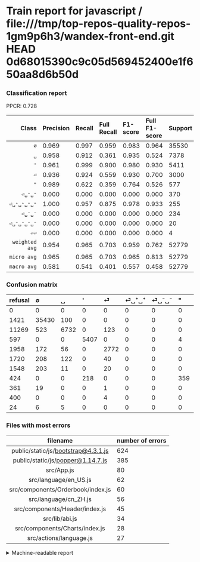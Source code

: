 # Train report for javascript / file:///tmp/top-repos-quality-repos-1gm9p6h3/wandex-front-end.git HEAD 0d68015390c9c05d569452400e1f650aa8d6b50d

### Classification report

PPCR: 0.728

| Class | Precision | Recall | Full Recall | F1-score | Full F1-score | Support | Full Support | PPCR |
|------:|:----------|:-------|:------------|:---------|:---------|:--------|:-------------|:-----|
| `∅` | 0.969| 0.997| 0.959| 0.983| 0.964| 35530| 36951| 0.962 |
| `␣` | 0.958| 0.912| 0.361| 0.935| 0.524| 7378| 18647| 0.396 |
| `'` | 0.961| 0.999| 0.900| 0.980| 0.930| 5411| 6008| 0.901 |
| `⏎` | 0.936| 0.924| 0.559| 0.930| 0.700| 3000| 4958| 0.605 |
| `"` | 0.989| 0.622| 0.359| 0.764| 0.526| 577| 1001| 0.576 |
| `⏎␣⁺␣⁺` | 0.000| 0.000| 0.000| 0.000| 0.000| 370| 2090| 0.177 |
| `⏎␣⁺␣⁺␣⁺␣⁺` | 1.000| 0.957| 0.875| 0.978| 0.933| 255| 279| 0.914 |
| `⏎␣⁻␣⁻` | 0.000| 0.000| 0.000| 0.000| 0.000| 234| 1782| 0.131 |
| `⏎␣⁻␣⁻␣⁻␣⁻` | 0.000| 0.000| 0.000| 0.000| 0.000| 20| 381| 0.052 |
| `⏎⏎` | 0.000| 0.000| 0.000| 0.000| 0.000| 4| 404| 0.010 |
| `weighted avg` | 0.954| 0.965| 0.703| 0.959| 0.762| 52779| 72501| 0.728 |
| `micro avg` | 0.965| 0.965| 0.703| 0.965| 0.813| 52779| 72501| 0.728 |
| `macro avg` | 0.581| 0.541| 0.401| 0.557| 0.458| 52779| 72501| 0.728 |

### Confusion matrix

|refusal|  ∅| ␣| '| ⏎| ⏎␣⁺␣⁺| ⏎␣⁻␣⁻| "| ⏎␣⁻␣⁻␣⁻␣⁻| ⏎⏎| ⏎␣⁺␣⁺␣⁺␣⁺| 
|:---|:---|:---|:---|:---|:---|:---|:---|:---|:---|:---|
|0 |0 |0 |0 |0 |0 |0 |0 |0 |0 |0 |
|1421 |35430 |100 |0 |0 |0 |0 |0 |0 |0 |0 |
|11269 |523 |6732 |0 |123 |0 |0 |0 |0 |0 |0 |
|597 |0 |0 |5407 |0 |0 |0 |4 |0 |0 |0 |
|1958 |172 |56 |0 |2772 |0 |0 |0 |0 |0 |0 |
|1720 |208 |122 |0 |40 |0 |0 |0 |0 |0 |0 |
|1548 |203 |11 |0 |20 |0 |0 |0 |0 |0 |0 |
|424 |0 |0 |218 |0 |0 |0 |359 |0 |0 |0 |
|361 |19 |0 |0 |1 |0 |0 |0 |0 |0 |0 |
|400 |0 |0 |0 |4 |0 |0 |0 |0 |0 |0 |
|24 |6 |5 |0 |0 |0 |0 |0 |0 |0 |244 |

### Files with most errors

| filename | number of errors|
|:----:|:-----|
| public/static/js/bootstrap@4.3.1.js | 624 |
| public/static/js/popper@1.14.7.js | 385 |
| src/App.js | 80 |
| src/language/en_US.js | 62 |
| src/components/Orderbook/index.js | 60 |
| src/language/cn_ZH.js | 56 |
| src/components/Header/index.js | 45 |
| src/lib/abi.js | 34 |
| src/components/Charts/index.js | 28 |
| src/actions/language.js | 27 |

<details>
    <summary>Machine-readable report</summary>
```json
{
  "cl_report": {"\"": {"f1-score": 0.7638297872340426, "precision": 0.9889807162534435, "recall": 0.6221837088388215, "support": 577}, "\u0027": {"f1-score": 0.9798840159478073, "precision": 0.9612444444444445, "recall": 0.9992607651081131, "support": 5411}, "macro avg": {"f1-score": 0.556953576668027, "precision": 0.5813932467454774, "recall": 0.5411935092419976, "support": 52779}, "micro avg": {"f1-score": 0.9652323840921578, "precision": 0.9652323840921578, "recall": 0.9652323840921578, "support": 52779}, "weighted avg": {"f1-score": 0.9587654517166685, "precision": 0.9537232479877132, "recall": 0.9652323840921578, "support": 52779}, "\u2205": {"f1-score": 0.9829243594900889, "precision": 0.9690653975547715, "recall": 0.9971854770616381, "support": 35530}, "\u23ce": {"f1-score": 0.9302013422818791, "precision": 0.9364864864864865, "recall": 0.924, "support": 3000}, "\u23ce\u23ce": {"f1-score": 0.0, "precision": 0.0, "recall": 0.0, "support": 4}, "\u23ce\u2423\u207a\u2423\u207a": {"f1-score": 0.0, "precision": 0.0, "recall": 0.0, "support": 370}, "\u23ce\u2423\u207a\u2423\u207a\u2423\u207a\u2423\u207a": {"f1-score": 0.9779559118236473, "precision": 1.0, "recall": 0.9568627450980393, "support": 255}, "\u23ce\u2423\u207b\u2423\u207b": {"f1-score": 0.0, "precision": 0.0, "recall": 0.0, "support": 234}, "\u23ce\u2423\u207b\u2423\u207b\u2423\u207b\u2423\u207b": {"f1-score": 0.0, "precision": 0.0, "recall": 0.0, "support": 20}, "\u2423": {"f1-score": 0.9347403499028049, "precision": 0.9581554227156277, "recall": 0.9124423963133641, "support": 7378}},
  "cl_report_full": {"\"": {"f1-score": 0.5263929618768328, "precision": 0.9889807162534435, "recall": 0.35864135864135865, "support": 1001}, "\u0027": {"f1-score": 0.9295968365855753, "precision": 0.9612444444444445, "recall": 0.8999667110519307, "support": 6008}, "macro avg": {"f1-score": 0.4577611282734389, "precision": 0.5813932467454774, "recall": 0.401211705098753, "support": 72501}, "micro avg": {"f1-score": 0.8132822477650063, "precision": 0.9652323840921578, "recall": 0.7026661701217914, "support": 72501}, "weighted avg": {"f1-score": 0.7619340181304679, "precision": 0.9015308201489165, "recall": 0.7026661701217914, "support": 72501}, "\u2205": {"f1-score": 0.9639242572641202, "precision": 0.9690653975547715, "recall": 0.9588373792319559, "support": 36951}, "\u23ce": {"f1-score": 0.7001768123263451, "precision": 0.9364864864864865, "recall": 0.5590964098426785, "support": 4958}, "\u23ce\u23ce": {"f1-score": 0.0, "precision": 0.0, "recall": 0.0, "support": 404}, "\u23ce\u2423\u207a\u2423\u207a": {"f1-score": 0.0, "precision": 0.0, "recall": 0.0, "support": 2090}, "\u23ce\u2423\u207a\u2423\u207a\u2423\u207a\u2423\u207a": {"f1-score": 0.9330783938814532, "precision": 1.0, "recall": 0.8745519713261649, "support": 279}, "\u23ce\u2423\u207b\u2423\u207b": {"f1-score": 0.0, "precision": 0.0, "recall": 0.0, "support": 1782}, "\u23ce\u2423\u207b\u2423\u207b\u2423\u207b\u2423\u207b": {"f1-score": 0.0, "precision": 0.0, "recall": 0.0, "support": 381}, "\u2423": {"f1-score": 0.5244420208000623, "precision": 0.9581554227156277, "recall": 0.3610232208934413, "support": 18647}},
  "ppcr": 0.7279761658459883
}
```
</details>
